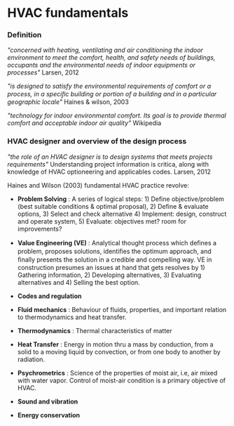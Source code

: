 # HVAC fundamentals

### Definition 
_"concerned with heating, ventilating and air conditioning the indoor environment to meet the comfort, health, and safety needs of buildings, occupants and the 
environmental needs of indoor equipments or processes"_ Larsen, 2012

_"is designed to satisfy the environmental requirements of comfort or a process, in a speciﬁc building or portion of a building and in a particular geographic
locale"_ Haines & wilson, 2003

_"technology for indoor environmental comfort. Its goal is to provide thermal comfort and acceptable indoor air quality"_ Wikipedia

### HVAC designer and overview of the design process
_"the role of an HVAC designer is to design systems that meets projects requirements"_ Understanding project information is critica, along with knowledge of HVAC
optioneering and applicables codes. Larsen, 2012

Haines and Wilson (2003) fundamental HVAC practice revolve:
* **Problem Solving**
: A series of logical steps: 1) Define objective/problem (best suitable conditions & optimal proposal), 2) Define & evaluate options, 3) Select and check alternative 4) Implement: design, construct and operate system, 5) Evaluate: objectives met? room for improvements? 

* **Value Engineering (VE)**
: Analytical thought process which deﬁnes a problem, proposes solutions, identiﬁes the optimum approach, and ﬁnally presents the solution in a credible and compelling
 way. VE in construction presumes an issues at hand that gets resolves by 1) Gathering information, 2) Developing alternatives, 3) Evaluating alternatives and 4) Selling the best option.
  
* **Codes and regulation**

* **Fluid mechanics**
: Behaviour of fluids, properties, and important relation to thermodynamics and heat transfer.

* **Thermodynamics**
: Thermal characteristics of matter 

* **Heat Transfer**
: Energy in motion thru a mass by conduction, from a solid to a moving liquid by convection, or from one body to another by radiation. 

* **Psychrometrics**
: Science of the properties of moist air, i.e, air mixed with water vapor. Control of moist-air condition is a primary objective of HVAC.

* **Sound and vibration** 

* **Energy conservation**

